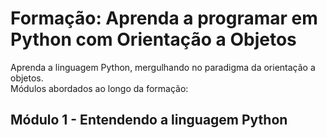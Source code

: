 # Formação: Aprenda a programar em Python com Orientação a Objetos

Aprenda a linguagem Python, mergulhando no paradigma da orientação a objetos.    
Módulos abordados ao longo da formação:

## Módulo 1 - Entendendo a linguagem Python
